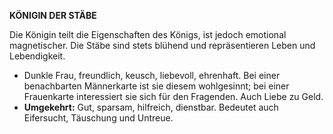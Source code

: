 **KÖNIGIN DER STÄBE**

Die Königin teilt die Eigenschaften des Königs, ist jedoch emotional magnetischer. Die Stäbe sind stets blühend und repräsentieren Leben und Lebendigkeit.

* Dunkle Frau, freundlich, keusch, liebevoll, ehrenhaft. Bei einer benachbarten Männerkarte ist sie 
  diesem wohlgesinnt; bei einer Frauenkarte interessiert sie sich für den Fragenden. Auch Liebe zu Geld. 
* **Umgekehrt:** Gut, sparsam, hilfreich, dienstbar. Bedeutet auch Eifersucht, Täuschung und Untreue. 
